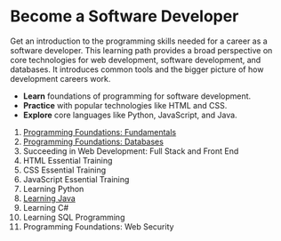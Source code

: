 # Become a Software Developer
Get an introduction to the programming skills needed for a career as a software developer. This learning path provides a broad perspective on core technologies for web development, software development, and databases. It introduces common tools and the bigger picture of how development careers work.

- **Learn** foundations of programming for software development.
- **Practice** with popular technologies like HTML and CSS.
- **Explore** core languages like Python, JavaScript, and Java.

1. [Programming Foundations: Fundamentals](https://github.com/augustine0890/Become-a-Software-Developer/blob/master/Fundamentals/README.md)
2. [Programming Foundations: Databases](https://github.com/augustine0890/Become-a-Software-Developer/blob/master/Databases/README.md)
3. Succeeding in Web Development: Full Stack and Front End
4. HTML Essential Training
5. CSS Essential Training
6. JavaScript Essential Training
7. Learning Python
8. [Learning Java](https://github.com/augustine0890/Become-a-Software-Developer/blob/master/Learning%20Java/README.md)
9. Learning C#
10. Learning SQL Programming
11. Programming Foundations: Web Security
